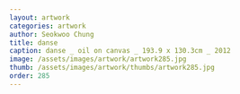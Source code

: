 ```yaml
---
layout: artwork
categories: artwork
author: Seokwoo Chung
title: danse
caption: danse _ oil on canvas _ 193.9 x 130.3cm _ 2012
image: /assets/images/artwork/artwork285.jpg
thumb: /assets/images/artwork/thumbs/artwork285.jpg
order: 285
---
```

